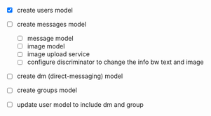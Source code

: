 - [x] create users model

- [ ] create messages model
  - [ ] message model
  - [ ] image model
  - [ ] image upload service
  - [ ] configure discriminator to change the info bw text and image
  
- [ ] create dm (direct-messaging) model
- [ ] create groups model
- [ ] update user model to include dm and group
